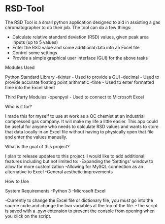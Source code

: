 # RSD-Tool
The RSD Tool is a small python application designed to aid in assisting a gas chromatographer to do their job. The tool can do a few things:

  - Calculate relative standard deviation (RSD) values, given peak area inputs (up to 5 values)
  - Enter the RSD value and some additional data into an Excel file
  - Control some settings
  - Provide a simple graphical user interface (GUI) for the above tasks
  

Modules Used

Python Standard Library
-tkinter - Used to provide a GUI
-decimal - Used to provide accurate floating point arithmetic
-time - Used to enter formatted time into the Excel sheet 

Third Party Modules
-openpyxl - Used to connect to Microsoft Excel

Who is it for?

I made this for myself to use at work as a QC chemist at an industrial compressed gas company. It will make my life a little easier. This app could be useful for anyone who needs to calculate RSD values and wants to store that data locally in an Excel file without having to physically open that file and enter the values manually.

What is the goal of this project?

I plan to release updates to this project. I would like to add additional features including but not limited to:
  -Expanding the 'Settings' window to allow for more customization
  -Allowing for MySQL connection as an alternative to Excel
  -General aesthetic improvements 

How to Use

System Requirements
-Python 3
-Microsoft Excel

-Currently to change the Excel file or dictionary file, you must go into the source code and change the two variables at the top of the file.
-The script is saved with a .pyw extension to prevent the console from opening when you click on the script.
